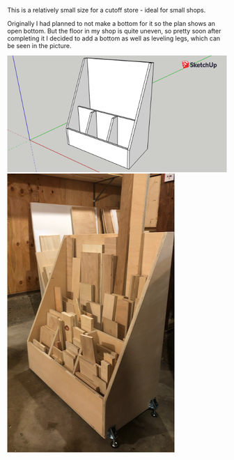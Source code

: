 This is a relatively small size for a cutoff store - ideal for small shops.

Originally I had planned to not make a bottom for it so the plan shows an open
bottom. But the floor in my shop is quite uneven, so pretty soon after
completing it I decided to add a bottom as well as leveling legs, which can be
seen in the picture.

![](cutoffbin.png)
![](../../gallery/pics/IMG_0514.png)

